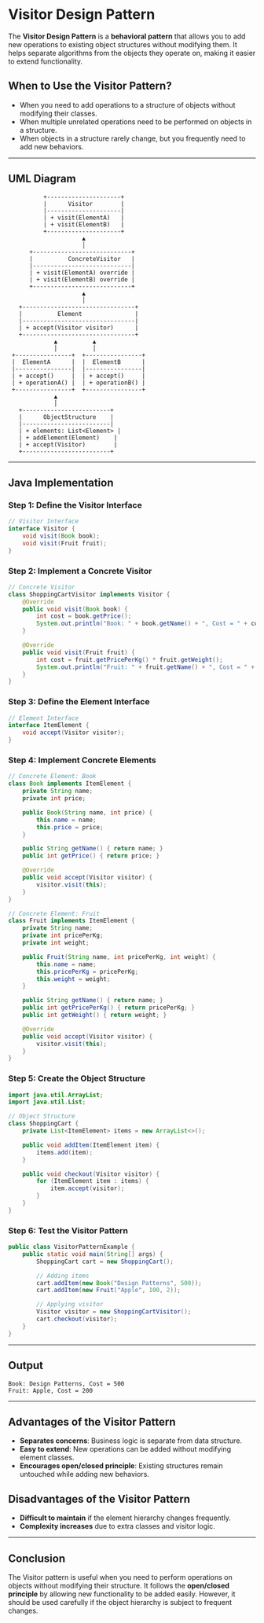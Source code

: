 # Visitor Design Pattern

The **Visitor Design Pattern** is a **behavioral pattern** that allows you to add new operations to existing object structures without modifying them. It helps separate algorithms from the objects they operate on, making it easier to extend functionality.

## **When to Use the Visitor Pattern?**
- When you need to add operations to a structure of objects without modifying their classes.
- When multiple unrelated operations need to be performed on objects in a structure.
- When objects in a structure rarely change, but you frequently need to add new behaviors.

---

## **UML Diagram**

```
          +---------------------+
          |      Visitor        |
          |---------------------|
          | + visit(ElementA)   |
          | + visit(ElementB)   |
          +---------------------+
                     ▲
                     │
      +----------------------------+
      |          ConcreteVisitor   |
      |----------------------------|
      | + visit(ElementA) override |
      | + visit(ElementB) override |
      +----------------------------+
                     ▲
                     │
   +--------------------------------+
   |          Element               |
   |--------------------------------|
   | + accept(Visitor visitor)      |
   +--------------------------------+
             ▲          ▲
             │          │
 +----------------+  +----------------+
 |  ElementA      |  |  ElementB      |
 |----------------|  |----------------|
 | + accept()     |  | + accept()     |
 | + operationA() |  | + operationB() |
 +----------------+  +----------------+
             ▲
             │
   +-------------------------+
   |      ObjectStructure    |
   |-------------------------|
   | + elements: List<Element> |
   | + addElement(Element)    |
   | + accept(Visitor)        |
   +-------------------------+
```

---

## **Java Implementation**

### **Step 1: Define the Visitor Interface**
```java
// Visitor Interface
interface Visitor {
    void visit(Book book);
    void visit(Fruit fruit);
}
```

### **Step 2: Implement a Concrete Visitor**
```java
// Concrete Visitor
class ShoppingCartVisitor implements Visitor {
    @Override
    public void visit(Book book) {
        int cost = book.getPrice();
        System.out.println("Book: " + book.getName() + ", Cost = " + cost);
    }

    @Override
    public void visit(Fruit fruit) {
        int cost = fruit.getPricePerKg() * fruit.getWeight();
        System.out.println("Fruit: " + fruit.getName() + ", Cost = " + cost);
    }
}
```

### **Step 3: Define the Element Interface**
```java
// Element Interface
interface ItemElement {
    void accept(Visitor visitor);
}
```

### **Step 4: Implement Concrete Elements**
```java
// Concrete Element: Book
class Book implements ItemElement {
    private String name;
    private int price;

    public Book(String name, int price) {
        this.name = name;
        this.price = price;
    }

    public String getName() { return name; }
    public int getPrice() { return price; }

    @Override
    public void accept(Visitor visitor) {
        visitor.visit(this);
    }
}

// Concrete Element: Fruit
class Fruit implements ItemElement {
    private String name;
    private int pricePerKg;
    private int weight;

    public Fruit(String name, int pricePerKg, int weight) {
        this.name = name;
        this.pricePerKg = pricePerKg;
        this.weight = weight;
    }

    public String getName() { return name; }
    public int getPricePerKg() { return pricePerKg; }
    public int getWeight() { return weight; }

    @Override
    public void accept(Visitor visitor) {
        visitor.visit(this);
    }
}
```

### **Step 5: Create the Object Structure**
```java
import java.util.ArrayList;
import java.util.List;

// Object Structure
class ShoppingCart {
    private List<ItemElement> items = new ArrayList<>();

    public void addItem(ItemElement item) {
        items.add(item);
    }

    public void checkout(Visitor visitor) {
        for (ItemElement item : items) {
            item.accept(visitor);
        }
    }
}
```

### **Step 6: Test the Visitor Pattern**
```java
public class VisitorPatternExample {
    public static void main(String[] args) {
        ShoppingCart cart = new ShoppingCart();

        // Adding items
        cart.addItem(new Book("Design Patterns", 500));
        cart.addItem(new Fruit("Apple", 100, 2));

        // Applying visitor
        Visitor visitor = new ShoppingCartVisitor();
        cart.checkout(visitor);
    }
}
```

---

## **Output**
```
Book: Design Patterns, Cost = 500
Fruit: Apple, Cost = 200
```

---

## **Advantages of the Visitor Pattern**
- **Separates concerns**: Business logic is separate from data structure.
- **Easy to extend**: New operations can be added without modifying element classes.
- **Encourages open/closed principle**: Existing structures remain untouched while adding new behaviors.

## **Disadvantages of the Visitor Pattern**
- **Difficult to maintain** if the element hierarchy changes frequently.
- **Complexity increases** due to extra classes and visitor logic.

---

## **Conclusion**
The Visitor pattern is useful when you need to perform operations on objects without modifying their structure. It follows the **open/closed principle** by allowing new functionality to be added easily. However, it should be used carefully if the object hierarchy is subject to frequent changes.
